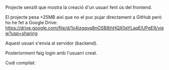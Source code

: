 Projecte senzill que mostra la creació d'un usuari fent ús del frontend.

El projecte pesa +25MB així que no el puc pujar directament a GitHub però ho he fet a Google Drive:
https://drive.google.com/file/d/1x4izggvq8nOSB8ihHQX0eYLaqElUPeE9/view?usp=sharing

Aquest usuari s'envia al servidor (backend).

Posteriorment faig login amb l'usuarri creat.

Codi compilat:


